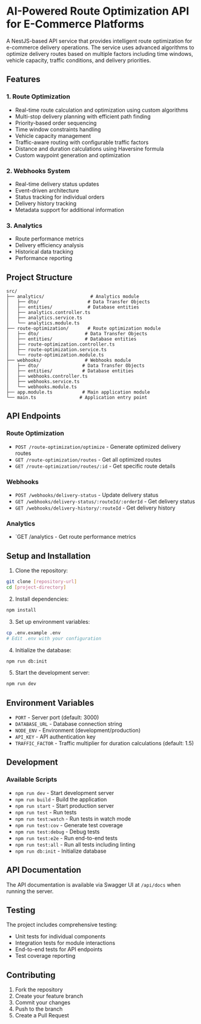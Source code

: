 # AI-Powered Route Optimization API for E-Commerce Platforms

A NestJS-based API service that provides intelligent route optimization for e-commerce delivery operations. The service uses advanced algorithms to optimize delivery routes based on multiple factors including time windows, vehicle capacity, traffic conditions, and delivery priorities.

## Features

### 1. Route Optimization
- Real-time route calculation and optimization using custom algorithms
- Multi-stop delivery planning with efficient path finding
- Priority-based order sequencing
- Time window constraints handling
- Vehicle capacity management
- Traffic-aware routing with configurable traffic factors
- Distance and duration calculations using Haversine formula
- Custom waypoint generation and optimization

### 2. Webhooks System
- Real-time delivery status updates
- Event-driven architecture
- Status tracking for individual orders
- Delivery history tracking
- Metadata support for additional information

### 3. Analytics
- Route performance metrics
- Delivery efficiency analysis
- Historical data tracking
- Performance reporting

## Project Structure

```
src/
├── analytics/                 # Analytics module
│   ├── dto/                  # Data Transfer Objects
│   ├── entities/             # Database entities
│   ├── analytics.controller.ts
│   ├── analytics.service.ts
│   └── analytics.module.ts
├── route-optimization/       # Route optimization module
│   ├── dto/                 # Data Transfer Objects
│   ├── entities/            # Database entities
│   ├── route-optimization.controller.ts
│   ├── route-optimization.service.ts
│   └── route-optimization.module.ts
├── webhooks/                # Webhooks module
│   ├── dto/                # Data Transfer Objects
│   ├── entities/           # Database entities
│   ├── webhooks.controller.ts
│   ├── webhooks.service.ts
│   └── webhooks.module.ts
├── app.module.ts           # Main application module
└── main.ts                # Application entry point
```

## API Endpoints

### Route Optimization
- `POST /route-optimization/optimize` - Generate optimized delivery routes
- `GET /route-optimization/routes` - Get all optimized routes
- `GET /route-optimization/routes/:id` - Get specific route details

### Webhooks
- `POST /webhooks/delivery-status` - Update delivery status
- `GET /webhooks/delivery-status/:routeId/:orderId` - Get delivery status
- `GET /webhooks/delivery-history/:routeId` - Get delivery history

### Analytics
- `GET /analytics - Get route performance metrics

## Setup and Installation

1. Clone the repository:
```bash
git clone [repository-url]
cd [project-directory]
```

2. Install dependencies:
```bash
npm install
```

3. Set up environment variables:
```bash
cp .env.example .env
# Edit .env with your configuration
```

4. Initialize the database:
```bash
npm run db:init
```

5. Start the development server:
```bash
npm run dev
```

## Environment Variables

- `PORT` - Server port (default: 3000)
- `DATABASE_URL` - Database connection string
- `NODE_ENV` - Environment (development/production)
- `API_KEY` - API authentication key
- `TRAFFIC_FACTOR` - Traffic multiplier for duration calculations (default: 1.5)

## Development

### Available Scripts

- `npm run dev` - Start development server
- `npm run build` - Build the application
- `npm run start` - Start production server
- `npm run test` - Run tests
- `npm run test:watch` - Run tests in watch mode
- `npm run test:cov` - Generate test coverage
- `npm run test:debug` - Debug tests
- `npm run test:e2e` - Run end-to-end tests
- `npm run test:all` - Run all tests including linting
- `npm run db:init` - Initialize database

## API Documentation

The API documentation is available via Swagger UI at `/api/docs` when running the server.

## Testing

The project includes comprehensive testing:
- Unit tests for individual components
- Integration tests for module interactions
- End-to-end tests for API endpoints
- Test coverage reporting

## Contributing

1. Fork the repository
2. Create your feature branch
3. Commit your changes
4. Push to the branch
5. Create a Pull Request


